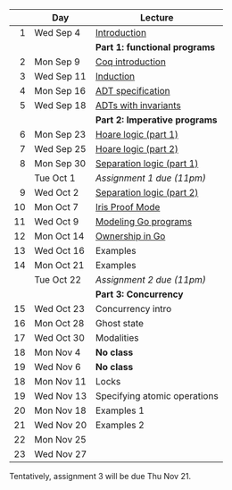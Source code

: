 <!-- markdownlint-disable MD041 -->

|     | Day        | Lecture                                           |
| --: | ---------- | ------------------------------------------------- |
|   1 | Wed Sep 4  | [Introduction](./notes/lec1.md)                   |
|     |            | **Part 1: functional programs**                   |
|   2 | Mon Sep 9  | [Coq introduction](./notes/coq-intro.md)          |
|   3 | Wed Sep 11 | [Induction](./notes/induction.md)                 |
|   4 | Mon Sep 16 | [ADT specification](./notes/adt_specs.md)         |
|   5 | Wed Sep 18 | [ADTs with invariants](./notes/adt_invariants.md) |
|     |            | **Part 2: Imperative programs**                   |
|   6 | Mon Sep 23 | [Hoare logic (part 1)](./notes/hoare.md)          |
|   7 | Wed Sep 25 | [Hoare logic (part 2)](./notes/hoare.md)          |
|   8 | Mon Sep 30 | [Separation logic (part 1)](./notes/sep_logic.md) |
|     | Tue Oct 1  | _Assignment 1 due (11pm)_                         |
|   9 | Wed Oct 2  | [Separation logic (part 2)](./notes/sep_logic.md) |
|  10 | Mon Oct 7  | [Iris Proof Mode](./notes/ipm.md)                 |
|  11 | Wed Oct 9  | [Modeling Go programs](./notes/goose.md)          |
|  12 | Mon Oct 14 | [Ownership in Go](./notes/ownership.md)           |
|  13 | Wed Oct 16 | Examples                                          |
|  14 | Mon Oct 21 | Examples                                          |
|     | Tue Oct 22 | _Assignment 2 due (11pm)_                         |
|     |            | **Part 3: Concurrency**                           |
|  15 | Wed Oct 23 | Concurrency intro                                 |
|  16 | Mon Oct 28 | Ghost state                                       |
|  17 | Wed Oct 30 | Modalities                                        |
|  18 | Mon Nov 4  | **No class**                                      |
|  19 | Wed Nov 6  | **No class**                                      |
|  18 | Mon Nov 11 | Locks                                             |
|  19 | Wed Nov 13 | Specifying atomic operations                      |
|  20 | Mon Nov 18 | Examples 1                                        |
|  21 | Wed Nov 20 | Examples 2                                        |
|  22 | Mon Nov 25 |                                                   |
|  23 | Wed Nov 27 |                                                   |

Tentatively, assignment 3 will be due Thu Nov 21.
